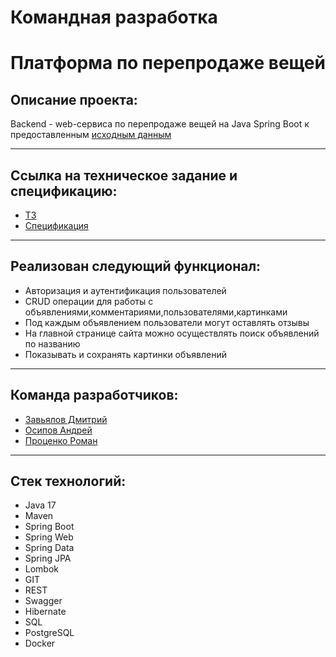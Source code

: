 # Командная разработка 
# Платформа по перепродаже вещей

## Описание проекта:
Backend - web-сервиса по перепродаже вещей на Java Spring Boot к предоставленным [исходным данным](https://github.com/skypro-backend/example-for-graduate-work)

---

## Ссылка на техническое задание и спецификацию:
* [ТЗ](https://skyengpublic.notion.site/64113e0a2641475c9ad9bea93144afff)
* [Спецификация](https://github.com/BizinMitya/front-react-avito/blob/v1.17/openapi.yaml)

---

## Реализован следующий функционал:
* Авторизация и аутентификация пользователей
* CRUD операции для работы с объявлениями,комментариями,пользователями,картинками
* Под каждым объявлением пользователи могут оставлять отзывы
* На главной странице сайта можно осуществлять поиск объявлений по названию
* Показывать и сохранять картинки объявлений

---

## Команда разработчиков:
* [Завьялов Дмитрий](https://github.com/Jokeproofee)
* [Осипов Андрей](https://github.com/zikitstart)
* [Проценко Роман](https://github.com/DeafMist)

---

## Стек технологий:
* Java 17
* Maven
* Spring Boot
* Spring Web
* Spring Data
* Spring JPA
* Lombok
* GIT
* REST
* Swagger
* Hibernate
* SQL
* PostgreSQL
* Docker
